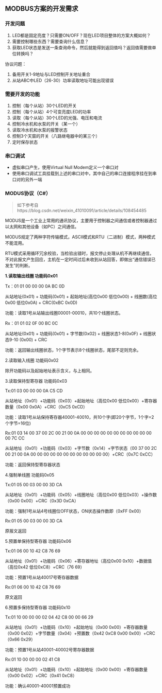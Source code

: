 ## MODBUS方案的开发需求

### 开发问题

1. LED都是固定亮度？只需要ON/OFF？现在LED项目整体的方案大概如何？
2. 需要控制哪些东西？需要查询什么信息？
3. 获取LED状态是发送一条查询命令，然后就能得到返回值吗？返回值需要做单位转换吗？

协议问题：

1. 备用开关1-9地址与LED控制开关地址重合
2. 从站ABC中LED（26-30）功率读取地址可能出现错误

### 需要开发的功能

1. 控制（每个从站）30个LED的开关
2. 控制（每个从站）4个可变亮度LED的功率
3. 读取（每个从站）30个LED的光强、电压和电流
4. 控制冷水机和水泵的开关（某一个）
5. 读取冷水机和水泵的报警状态
6. 控制3个天窗的开关（八路继电器中的某三个）
7. 定时保存状态

### 串口调试

- 虚拟串口产生，使用Virtual Null Modem定义一个串口对
- 使用串口调试工具挂载到上述的串口对中，其中自己的串口连接程序挂在到串口对的另外一端

### MODUS协议（C#）

> 如下参考自https://blog.csdn.net/weixin_41010091/article/details/108454485

MODUS是一个工业上常用的通讯协议，主要用于控制器之间通信或者控制器通过以太网和其他设备（如PC）之间通信。

MODUS规定了两种字符传输模式，ASCII模式和RTU（二进制）模式，两种模式不能混用。

RTU模式采用循环冗余校验，当检验出错时，报文停止处理从机不再继续通信，不对此报文产生回应，主机在一定时间过后未收到从站回答，即做出“通信错误已发生”的判断。

**1.读取输出线圈 功能码0x01**

Tx：01 01 00 00 00 0A BC 0D

从站地址(0x01) + 功能码(0x01) + 起始地址(高位0x00 低位0x00) + 线圈数(高位0x00 低位0x0A) + CRC(0xBC 0x0D)

功能：读取1号从站输出线圈00001-00010，共10个线圈状态。

Rx：01 01 02 0F 00 BC 0C

从站地址(0x01) + 功能码(0x01) + 字节数(0x02) + 线圈状态1-8(0x0F) + 线圈状态9-10 (0x00) + CRC

功能：返回输出线圈状态，1个字节表示8个线圈状态，尾部不足则充余。

2.读取输入线圈   功能码0x02     

除开功能码以及起始地址表示含义，与上相同。

 

3.读取保持型寄存器   功能码0x03

Tx:01 03 00 00 00 0A C5 CD

从站地址（0x01）+功能码（0x03）+起始地址（高位0x00  低位0x00）+寄存器数量（0x00  0x0A）+CRC（0xC5  0xCD）

功能：读取1号从站保持寄存器40001-40010，共10个字(即20个字节，1个字=2个字节=16位)

Rx:01 03 14 00 37 00 2C 00 21 00 0A 00 00 00 00 00 00 00 00 00 00 00 00 7C CC

从站地址（0x01）+功能码（0x03）+字节数（0x14）+字节状态（00 37 00 2C 00 21 00 0A 00 00 00 00 00 00 00 00 00 00 00 00）+CRC（0x7C 0xCC）

功能：返回保持型寄存器状态

 

4.强制单线圈   功能码0x05

Tx:01 05 00 03 00 00 3D CA

从站地址（0x01）+功能码（0x05）+线圈地址（高位0x00  低位0x03）+操作数（0x00  0x00）+CRC（0x3D  0xCA）

功能：强制1号从站4号线圈位OFF状态，ON状态操作数即（0xFF  0x00）

Rx:01 05 00 03 00 00 3D CA

原报文返回

 

5.预置单保持型寄存器   功能码0x06

Tx:01 06 00 10 42 C8 76 69

从站地址（0x01）+功能码（0x06）+寄存器地址（高位0x00  0x10）+数据值（高位0x42  低位0xC8）+CRC（76 69）   

功能：预置1号从站40017号寄存器数据

Rx:01 06 00 10 42 C8 76 69

原文返回
           

6.预置多保持型寄存器   功能码0x10

Tx:01 10 00 00 00 02 04 42 C8 00 00 66 29

从站地址（0x01）+功能码（0x10）+起始地址（0x00  0x00）+寄存器数量（0x00  0x02）+字节数量（0x04）+预置数（0x42 0xC8  0x00  0x00）+CRC（0x66  0x29）           

功能：预置1号从站40001-40002号寄存器数据    

Rx:01 10 00 00 00 02 41 C8 

从站地址（0x01）+功能码（0x10）+起始地址（0x00  0x00）+寄存器数量（0x00  0x02）+CRC（0x41 0xC8）

功能：确认40001-40001预置成功